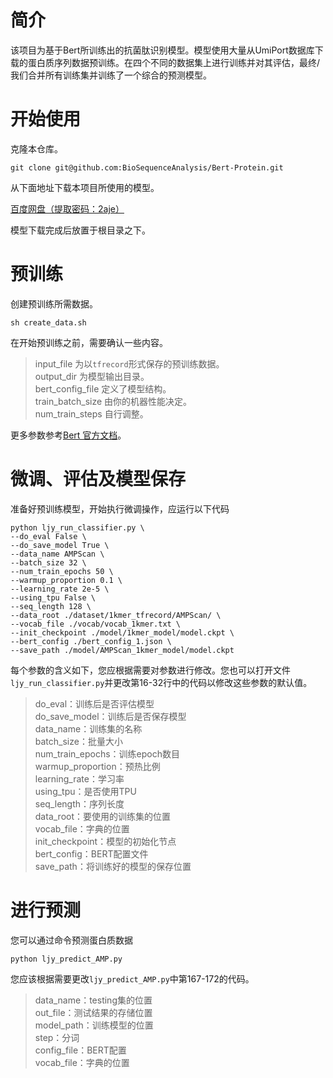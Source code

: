 # 简介

该项目为基于Bert所训练出的抗菌肽识别模型。模型使用大量从UmiPort数据库下载的蛋白质序列数据预训练。在四个不同的数据集上进行训练并对其评估，最终/我们合并所有训练集并训练了一个综合的预测模型。

# 开始使用

克隆本仓库。

```
git clone git@github.com:BioSequenceAnalysis/Bert-Protein.git
```

从下面地址下载本项目所使用的模型。

[百度网盘（提取密码：2aje）](https://pan.baidu.com/s/193yK486TRcbeaENv-CXnaA)

模型下载完成后放置于根目录之下。

# 预训练

创建预训练所需数据。

```
sh create_data.sh
```

在开始预训练之前，需要确认一些内容。

> input_file 为以`tfrecord`形式保存的预训练数据。\
> output_dir 为模型输出目录。\
> bert_config_file 定义了模型结构。\
> train_batch_size 由你的机器性能决定。\
> num_train_steps 自行调整。

更多参数参考[Bert 官方文档](https://github.com/google-research/bert)。

# 微调、评估及模型保存

准备好预训练模型，开始执行微调操作，应运行以下代码

 ```
 python ljy_run_classifier.py \
 --do_eval False \
 --do_save_model True \
 --data_name AMPScan \
 --batch_size 32 \
 --num_train_epochs 50 \
 --warmup_proportion 0.1 \
 --learning_rate 2e-5 \
 --using_tpu False \
 --seq_length 128 \
 --data_root ./dataset/1kmer_tfrecord/AMPScan/ \
 --vocab_file ./vocab/vocab_1kmer.txt \
 --init_checkpoint ./model/1kmer_model/model.ckpt \
 --bert_config ./bert_config_1.json \
 --save_path ./model/AMPScan_1kmer_model/model.ckpt
 ```

每个参数的含义如下，您应根据需要对参数进行修改。您也可以打开文件`ljy_run_classifier.py`并更改第16-32行中的代码以修改这些参数的默认值。

>do_eval：训练后是否评估模型\
>do_save_model：训练后是否保存模型\
>data_name：训练集的名称\
>batch_size：批量大小\
>num_train_epochs：训练epoch数目\
>warmup_proportion：预热比例\
>learning_rate：学习率\
>using_tpu：是否使用TPU\
>seq_length：序列长度\
>data_root：要使用的训练集的位置\
>vocab_file：字典的位置\
>init_checkpoint：模型的初始化节点\
>bert_config：BERT配置文件\
>save_path：将训练好的模型的保存位置

# 进行预测

您可以通过命令预测蛋白质数据

```python ljy_predict_AMP.py```

 您应该根据需要更改`ljy_predict_AMP.py`中第167-172的代码。

> data_name：testing集的位置\
> out_file：测试结果的存储位置\
> model_path：训练模型的位置\
> step：分词\
> config_file：BERT配置\
> vocab_file：字典的位置
